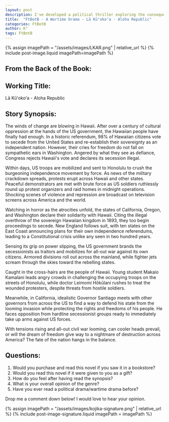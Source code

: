 ```yaml
---
layout: post
description: I've developed a political thriller exploring the consequences of Hawaii's vote for independence from the United States. Through multiple viewpoints - including student activist Makaio Kamalani, doctor Leimomi Hōkūlani, and California Governor Santiago - I examine how Hawaii's secession triggers a cascade of similar movements across America. The story weaves together themes of sovereignty, civil rights, and the potential for peaceful protest to descend into civil war as the federal government responds with military force to maintain control.
title:  "FtBotB - A Wartime Drama - Lā Kūʻokoʻa - Aloha Republic"
categories: FtBotB
author: K°
tags: FtBotB
---
```

<div>
{% assign imagePath = "/assets/images/LKAR.png" | relative_url %}
{% include post-image.liquid imagePath=imagePath %}
</div>

## From the Back of the Book:
## Working Title:
Lā Kūʻokoʻa - Aloha Republic
&nbsp;
## Story Synopsis:
The winds of change are blowing in Hawaii. After over a century of cultural oppression at the hands of the US government, the Hawaiian people have finally had enough. In a historic referendum, 98% of Hawaiian citizens vote to secede from the United States and re-establish their sovereignty as an independent nation. However, their cries for freedom do not fall on sympathetic ears in Washington. Angered by what they see as defiance, Congress rejects Hawaii's vote and declares its secession illegal.  

Within days, US troops are mobilized and sent to Honolulu to crush the burgeoning independence movement by force. As news of the military crackdown spreads, protests erupt across Hawaii and other states. Peaceful demonstrators are met with brute force as US soldiers ruthlessly round up protest organizers and raid homes in midnight operations. Shocking scenes of violence and repression are broadcast on television screens across America and the world.  

Watching in horror as the atrocities unfold, the states of California, Oregon, and Washington declare their solidarity with Hawaii. Citing the illegal overthrow of the sovereign Hawaiian kingdom in 1893, they too begin proceedings to secede. New England follows suit, with ten states on the East Coast announcing plans for their own independence referendums, leading to a Constitutional crisis unlike any seen in two hundred years.  

Sensing its grip on power slipping, the US government brands the secessionists as traitors and mobilizes for all-out war against its own citizens. Armored divisions roll out across the mainland, while fighter jets scream through the skies toward the rebelling states.  

Caught in the cross-hairs are the people of Hawaii. Young student Makaio Kamalani leads angry crowds in challenging the occupying troops on the streets of Honolulu, while doctor Leimomi Hōkūlani rushes to treat the wounded protesters, despite threats from hostile soldiers.  

Meanwhile, in California, idealistic Governor Santiago meets with other governors from across the US to find a way to defend his state from the looming invasion while protecting the rights and freedoms of his people. He faces opposition from hardline secessionist groups ready to immediately take up arms against US forces.  

With tensions rising and all-out civil war looming, can cooler heads prevail, or will the dream of freedom give way to a nightmare of destruction across America? The fate of the nation hangs in the balance.  

## Questions:
1. Would you purchase and read this novel if you saw it in a bookstore?
2. Would you read this novel if it were given to you as a gift?
3. How do you feel after having read the synopsis?
4. What is your overall opinion of the genre?
5. Have you ever read a political drama/wartime drama before?

Drop me a comment down below! I would love to hear your opinion.

<!-- signature -->
{% assign imagePath = "/assets/images/kojika-signature.png" | relative_url %}
{% include post-image-signature.liquid imagePath = imagePath %}